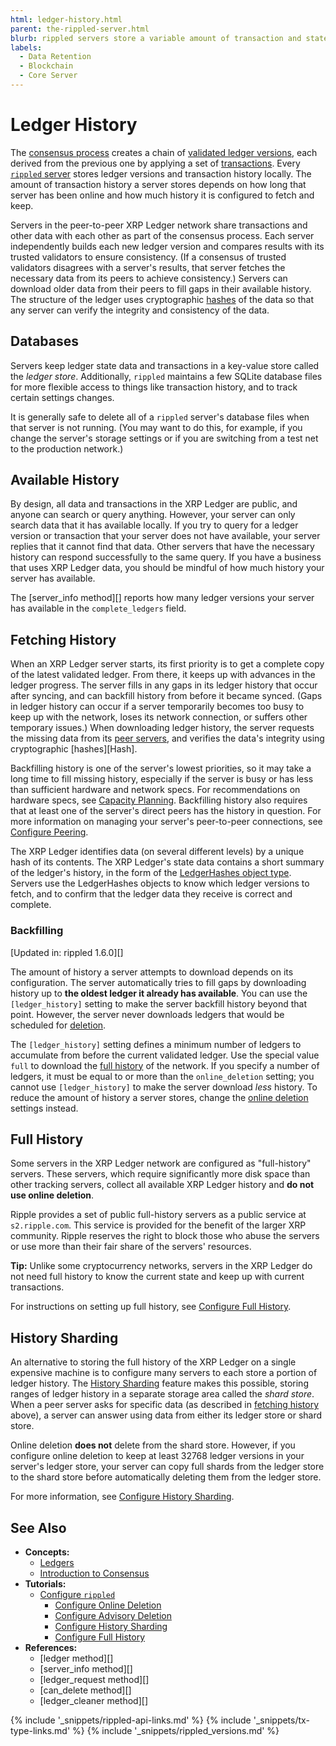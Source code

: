 ```yaml
---
html: ledger-history.html
parent: the-rippled-server.html
blurb: rippled servers store a variable amount of transaction and state history locally.
labels:
  - Data Retention
  - Blockchain
  - Core Server
---
```

# Ledger History

The [consensus process](intro-to-consensus.html) creates a chain of [validated ledger versions](ledgers.html), each derived from the previous one by applying a set of [transactions](transaction-basics.html). Every [`rippled` server](the-rippled-server.html) stores ledger versions and transaction history locally. The amount of transaction history a server stores depends on how long that server has been online and how much history it is configured to fetch and keep.

Servers in the peer-to-peer XRP Ledger network share transactions and other data with each other as part of the consensus process. Each server independently builds each new ledger version and compares results with its trusted validators to ensure consistency. (If a consensus of trusted validators disagrees with a server's results, that server fetches the necessary data from its peers to achieve consistency.) Servers can download older data from their peers to fill gaps in their available history. The structure of the ledger uses cryptographic [hashes](basic-data-types.html#hashes) of the data so that any server can verify the integrity and consistency of the data.

## Databases

Servers keep ledger state data and transactions in a key-value store called the _ledger store_. Additionally, `rippled` maintains a few SQLite database files for more flexible access to things like transaction history, and to track certain settings changes.

It is generally safe to delete all of a `rippled` server's database files when that server is not running. (You may want to do this, for example, if you change the server's storage settings or if you are switching from a test net to the production network.)

## Available History

By design, all data and transactions in the XRP Ledger are public, and anyone can search or query anything. However, your server can only search data that it has available locally. If you try to query for a ledger version or transaction that your server does not have available, your server replies that it cannot find that data. Other servers that have the necessary history can respond successfully to the same query. If you have a business that uses XRP Ledger data, you should be mindful of how much history your server has available.

The [server_info method][] reports how many ledger versions your server has available in the `complete_ledgers` field.

## Fetching History

When an XRP Ledger server starts, its first priority is to get a complete copy of the latest validated ledger. From there, it keeps up with advances in the ledger progress. The server fills in any gaps in its ledger history that occur after syncing, and can backfill history from before it became synced. (Gaps in ledger history can occur if a server temporarily becomes too busy to keep up with the network, loses its network connection, or suffers other temporary issues.) When downloading ledger history, the server requests the missing data from its [peer servers](peer-protocol.html), and verifies the data's integrity using cryptographic [hashes][Hash].

Backfilling history is one of the server's lowest priorities, so it may take a long time to fill missing history, especially if the server is busy or has less than sufficient hardware and network specs. For recommendations on hardware specs, see [Capacity Planning](capacity-planning.html). Backfilling history also requires that at least one of the server's direct peers has the history in question. For more information on managing your server's peer-to-peer connections, see [Configure Peering](configure-peering.html).

The XRP Ledger identifies data (on several different levels) by a unique hash of its contents. The XRP Ledger's state data contains a short summary of the ledger's history, in the form of the [LedgerHashes object type](ledgerhashes.html). Servers use the LedgerHashes objects to know which ledger versions to fetch, and to confirm that the ledger data they receive is correct and complete.


<a id="with-advisory-deletion"></a><!-- old anchor to this area -->
### Backfilling
[Updated in: rippled 1.6.0][]

The amount of history a server attempts to download depends on its configuration. The server automatically tries to fill gaps by downloading history up to **the oldest ledger it already has available**. You can use the `[ledger_history]` setting to make the server backfill history beyond that point. However, the server never downloads ledgers that would be scheduled for [deletion](online-deletion.html).

The `[ledger_history]` setting defines a minimum number of ledgers to accumulate from before the current validated ledger. Use the special value `full` to download the [full history](#full-history) of the network. If you specify a number of ledgers, it must be equal to or more than the `online_deletion` setting; you cannot use `[ledger_history]` to make the server download _less_ history. To reduce the amount of history a server stores, change the [online deletion](online-deletion.html) settings instead. <!-- STYLE_OVERRIDE: a number of -->



## Full History

Some servers in the XRP Ledger network are configured as "full-history" servers. These servers, which require significantly more disk space than other tracking servers, collect all available XRP Ledger history and **do not use online deletion**.

Ripple provides a set of public full-history servers as a public service at `s2.ripple.com`. This service is provided for the benefit of the larger XRP community. Ripple reserves the right to block those who abuse the servers or use more than their fair share of the servers' resources.

**Tip:** Unlike some cryptocurrency networks, servers in the XRP Ledger do not need full history to know the current state and keep up with current transactions.

For instructions on setting up full history, see [Configure Full History](configure-full-history.html).

## History Sharding

An alternative to storing the full history of the XRP Ledger on a single expensive machine is to configure many servers to each store a portion of ledger history. The [History Sharding](history-sharding.html) feature makes this possible, storing ranges of ledger history in a separate storage area called the _shard store_. When a peer server asks for specific data (as described in [fetching history](#fetching-history) above), a server can answer using data from either its ledger store or shard store.

Online deletion **does not** delete from the shard store. However, if you configure online deletion to keep at least 32768 ledger versions in your server's ledger store, your server can copy full shards from the ledger store to the shard store before automatically deleting them from the ledger store.

For more information, see [Configure History Sharding](configure-history-sharding.html).


## See Also

- **Concepts:**
    - [Ledgers](ledgers.html)
    - [Introduction to Consensus](intro-to-consensus.html)
- **Tutorials:**
    - [Configure `rippled`](configure-rippled.html)
        - [Configure Online Deletion](configure-online-deletion.html)
        - [Configure Advisory Deletion](configure-advisory-deletion.html)
        - [Configure History Sharding](configure-history-sharding.html)
        - [Configure Full History](configure-full-history.html)
- **References:**
    - [ledger method][]
    - [server_info method][]
    - [ledger_request method][]
    - [can_delete method][]
    - [ledger_cleaner method][]

<!--{# common link defs #}-->
{% include '_snippets/rippled-api-links.md' %}
{% include '_snippets/tx-type-links.md' %}
{% include '_snippets/rippled_versions.md' %}
